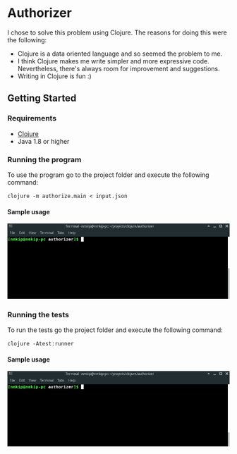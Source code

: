 # Authorizer
I chose to solve this problem using Clojure. The reasons for doing this were the following:

 - Clojure is a data oriented language and so seemed the problem to me.
 - I think Clojure makes me write simpler and more expressive code.  Nevertheless, there's always room for improvement and suggestions.
 - Writing in Clojure is fun :)

## Getting Started
### Requirements
- [Clojure](https://clojure.org/guides/getting_started)
- Java 1.8 or higher

### Running the program

To use the program go to the project folder and execute the following command:

    clojure -m authorize.main < input.json

#### Sample usage

![enter image description here](samples/sample-usage-input.gif)

### Running the tests

To run the tests go the project folder and execute the following command:

    clojure -Atest:runner

#### Sample usage
![enter image description here](samples/run-tests.gif)